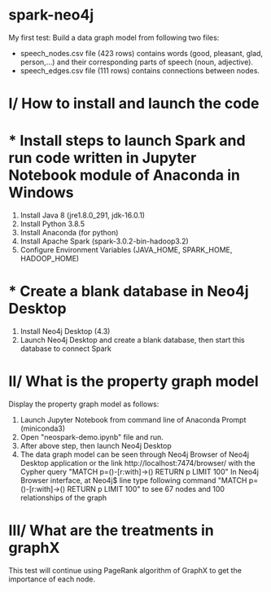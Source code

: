 # spark-neo4j
My first test: Build a data graph model from following two files:
- speech_nodes.csv file (423 rows) contains words (good, pleasant, glad, person,...) and their corresponding parts of speech (noun, adjective).
- speech_edges.csv file (111 rows) contains connections between nodes.


# I/ How to install and launch the code

# * Install steps to launch Spark and run code written in Jupyter Notebook module of Anaconda in Windows
  1. Install Java 8 (jre1.8.0_291, jdk-16.0.1)
  2. Install Python 3.8.5
  3. Install Anaconda (for python)
  4. Install Apache Spark (spark-3.0.2-bin-hadoop3.2)
  5. Configure Environment Variables (JAVA_HOME, SPARK_HOME, HADOOP_HOME)
  
# * Create a blank database in Neo4j Desktop 
  1. Install Neo4j Desktop (4.3)
  2. Launch Neo4j Desktop and create a blank database, then start this database to connect Spark 
  
# II/ What is the property graph model
Display the property graph model as follows:
  1. Launch Jupyter Notebook from command line of Anaconda Prompt (miniconda3) 
  2. Open "neospark-demo.ipynb" file and run.
  3. After above step, then launch Neo4j Desktop
  4. The data graph model can be seen through Neo4j Browser of Neo4j Desktop application or the link http://localhost:7474/browser/ with the Cypher query
      "MATCH p=()-[r:with]->() RETURN p LIMIT 100"
  In Neo4j Browser interface, at Neo4j$ line type following command "MATCH p=()-[r:with]->() RETURN p LIMIT 100" to see 67 nodes and 100 relationships of the graph

# III/ What are the treatments in graphX 
This test will continue using PageRank algorithm of GraphX to get the importance of each node.
